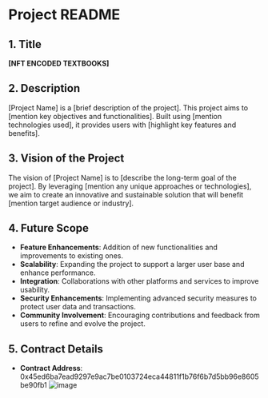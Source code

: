 # Project README

## 1. Title
**[NFT ENCODED TEXTBOOKS]**

## 2. Description
[Project Name] is a [brief description of the project]. This project aims to [mention key objectives and functionalities]. Built using [mention technologies used], it provides users with [highlight key features and benefits].

## 3. Vision of the Project
The vision of [Project Name] is to [describe the long-term goal of the project]. By leveraging [mention any unique approaches or technologies], we aim to create an innovative and sustainable solution that will benefit [mention target audience or industry].

## 4. Future Scope
- **Feature Enhancements**: Addition of new functionalities and improvements to existing ones.
- **Scalability**: Expanding the project to support a larger user base and enhance performance.
- **Integration**: Collaborations with other platforms and services to improve usability.
- **Security Enhancements**: Implementing advanced security measures to protect user data and transactions.
- **Community Involvement**: Encouraging contributions and feedback from users to refine and evolve the project.

## 5. Contract Details
- **Contract Address**: 0x45ed6ba7ead9297e9ac7be0103724eca44811f1b76f6b7d5bb96e8605be90fb1
![image](https://github.com/user-attachments/assets/7db32f43-7776-4e09-b260-a0a47b87143d)


